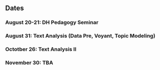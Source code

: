 ## Dates

### August 20-21: DH Pedagogy Seminar

### August 31: Text Analysis (Data Pre, Voyant, Topic Modeling)

### Octotber 26: Text Analysis II 

### November 30: TBA

